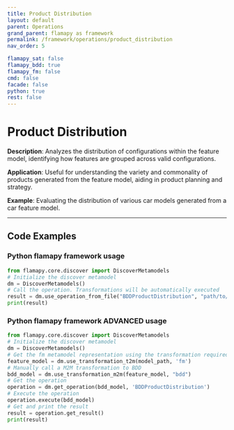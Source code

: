 ```yaml
---
title: Product Distribution
layout: default
parent: Operations
grand_parent: flamapy as framework
permalink: /framework/operations/product_distribution
nav_order: 5

flamapy_sat: false
flamapy_bdd: true
flamapy_fm: false
cmd: false
facade: false
python: true
rest: false
---
```


# Product Distribution
**Description**: 
Analyzes the distribution of configurations within the feature model, identifying how features are grouped across valid configurations.

**Application**: 
Useful for understanding the variety and commonality of products generated from the feature model, aiding in product planning and strategy.

**Example**: 
Evaluating the distribution of various car models generated from a car feature model.

---
## Code Examples

### Python flamapy framework usage
```python
from flamapy.core.discover import DiscoverMetamodels
# Initialize the discover metamodel
dm = DiscoverMetamodels()
# Call the operation. Transformations will be automatically executed
result = dm.use_operation_from_file("BDDProductDistribution", "path/to/feature/model")
print(result)
```
### Python flamapy framework **ADVANCED** usage
```python
from flamapy.core.discover import DiscoverMetamodels
# Initialize the discover metamodel
dm = DiscoverMetamodels()
# Get the fm metamodel representation using the transformation required to get to the fm metamodel
feature_model = dm.use_transformation_t2m(model_path, 'fm')
# Manually call a M2M transformation to BDD
bdd_model = dm.use_transformation_m2m(feature_model, "bdd")
# Get the operation
operation = dm.get_operation(bdd_model, 'BDDProductDistribution')
# Execute the operation
operation.execute(bdd_model)
# Get and print the result
result = operation.get_result()
print(result)
```
